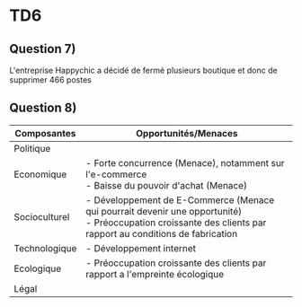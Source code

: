 
# TD6

## Question 7)

L'entreprise Happychic a décidé de fermé plusieurs boutique et donc de supprimer 466 postes

## Question 8)


| Composantes   | Opportunités/Menaces                                                                                                                                           |
| ------------- | -------------------------------------------------------------------------------------------------------------------------------------------------------------- |
| Politique     |                                                                                                                                                                |
| Economique    | - Forte concurrence (Menace), notamment sur l'e-commerce <br>- Baisse du pouvoir d'achat (Menace)                                                              |
| Socioculturel | - Développement de E-Commerce (Menace qui pourrait devenir une opportunité)<br>- Préoccupation croissante des clients par rapport au conditions de fabrication |
| Technologique | - Développement internet                                                                                                                                       |
| Ecologique    | - Préoccupation croissante des clients par rapport a l'empreinte écologique                                                                                    |
| Légal         |                                                                                                                                                                |
